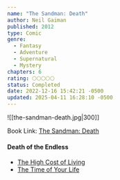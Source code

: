 ```yaml
---
name: "The Sandman: Death"
author: Neil Gaiman
published: 2012
type: Comic
genre:
  - Fantasy
  - Adventure
  - Supernatural
  - Mystery
chapters: 6
rating: 🌕🌕🌕🌕🌕
status: Completed
date: 2022-12-16 15:42:21 -0500
updated: 2025-04-11 16:28:10 -0500
---
```


![[the-sandman-death.jpg|300]]

Book Link: [The Sandman: Death](https://www.goodreads.com/book/show/13532194-death)

#### Death of the Endless
- [The High Cost of Living](https://www.goodreads.com/book/show/16791.Death)
- [The Time of Your Life](https://www.goodreads.com/book/show/22339.Death)

